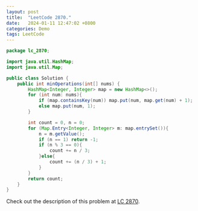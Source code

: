 ```yaml
---
layout: post
title:  "LeetCode 2870."
date:   2024-01-11 12:47:02 +0800
categories: Demo
tags: LeetCode
---
```


```java
package lc_2870;

import java.util.HashMap;
import java.util.Map;

public class Solution {
    public int minOperations(int[] nums) {
        HashMap<Integer, Integer> map = new HashMap<>();
        for (int num: nums){
            if (map.containsKey(num)) map.put(num, map.get(num) + 1);
            else map.put(num, 1);
        }

        int count = 0, n = 0;
        for (Map.Entry<Integer, Integer> m: map.entrySet()){
            n = m.getValue();
            if (n == 1) return -1;
            if (n % 3 == 0){
                count += n / 3;
            }else{
                count += (n / 3) + 1;
            }
        }
        return count;
    }
}
```

Check out the description of this problem at [LC 2870][LC-2870].

[LC-2870]: https://leetcode.com/problemset/?search=2870&page=1
